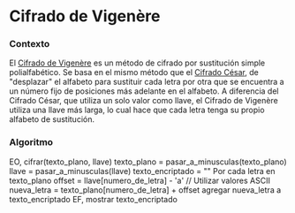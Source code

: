 # Cifrado de Vigenère

### Contexto

El [Cifrado de Vigenère](https://es.wikipedia.org/wiki/Cifrado_de_Vigen%C3%A8re) es un método de cifrado por sustitución simple polialfabético. Se basa en el mismo método que el [Cifrado César](https://es.wikipedia.org/wiki/Cifrado_C%C3%A9sar), de "desplazar" el alfabeto para sustituir cada letra por otra que se encuentra a un número fijo de posiciones más adelante en el alfabeto. A diferencia del Cifrado César, que utiliza un solo valor como llave, el Cifrado de Vigenère utiliza una llave más larga, lo cual hace que cada letra tenga su propio alfabeto de sustitución.

### Algoritmo
EO, cifrar(texto_plano, llave)
  texto_plano = pasar_a_minusculas(texto_plano)
  llave = pasar_a_minusculas(llave)
  texto_encriptado = ""
  Por cada letra en texto_plano
    offset = llave[numero_de_letra] - 'a' // Utilizar valores ASCII
    nueva_letra = texto_plano[numero_de_letra] + offset
    agregar nueva_letra a texto_encriptado
EF, mostrar texto_encriptado